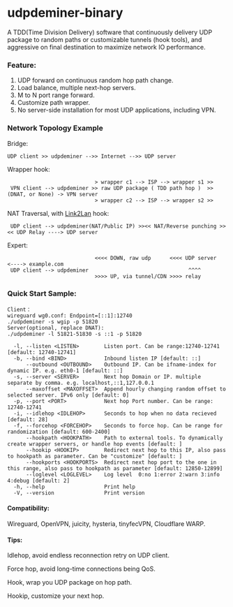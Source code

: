 # udpdeminer-binary

A TDD(Time Division Delivery) software that continuously delivery UDP package to random paths or customizable tunnels (hook tools), and aggressive on final destination to maximize network IO performance.

### Feature:
1. UDP forward on continuous random hop path change.
2. Load balance, multiple next-hop servers.
3. M to N port range forward.
4. Customize path wrapper.
5. No server-side installation for most UDP applications, including VPN.

### Network Topology Example
  Bridge:
  ```
UDP client >> udpdeminer -->> Internet -->> UDP server
  ```
  Wrapper hook:
  ```
                              > wrapper c1 --> ISP --> wrapper s1 >>
   VPN client --> udpdeminer >> raw UDP package ( TDD path hop )  >> (DNAT, or None) -> VPN server
                              > wrapper c2 --> ISP --> wrapper s2 >>
  ```
  NAT Traversal, with [Link2Lan](https://github.com/basncy/link2lan) hook:
  ```
   UDP client --> udpdeminer(NAT/Public IP) >><< NAT/Reverse punching >><< UDP Relay ----> UDP server
  ```
  Expert:
  ```
                              <<<< DOWN, raw udp      <<<< UDP server  <----> example.com
   UDP client --> udpdeminer                                ^^^^
                              >>>> UP, via tunnel/CDN >>>> relay
  ```
### Quick Start Sample:
```
Client：
wireguard wg0.conf: Endpoint=[::1]:12740
./udpdeminer -s wgip -p 51820
Server(optional, replace DNAT):
./udpdeminer -l 51821-51830 -s ::1 -p 51820
```
```
  -l, --listen <LISTEN>        Listen port. Can be range:12740-12741 [default: 12740-12741]
  -b, --bind <BIND>            Inbound listen IP [default: ::]
      --outbound <OUTBOUND>    Outbound IP. Can be ifname-index for dynamic IP. e.g. eth0-1 [default: ::]
  -s, --server <SERVER>        Next hop Domain or IP. multiple separate by comma. e.g. localhost,::1,127.0.0.1
      --maxoffset <MAXOFFSET>  Append hourly changing random offset to selected server. IPv6 only [default: 0]
  -p, --port <PORT>            Next hop Port number. Can be range: 12740-12741
  -i, --idlehop <IDLEHOP>      Seconds to hop when no data recieved [default: 28]
  -f, --forcehop <FORCEHOP>    Seconds to force hop. Can be range for randomization [default: 600-2400]
      --hookpath <HOOKPATH>    Path to external tools. To dynamically create wrapper servers, or handle hop events [default: ]
      --hookip <HOOKIP>        Redirect next hop to this IP, also pass to hookpath as parameter. Can be "customize" [default: ]
      --hookports <HOOKPORTS>  Redirect next hop port to the one in this range, also pass to hookpath as parameter [default: 12850-12899]
      --loglevel <LOGLEVEL>    Log level  0:no 1:error 2:warn 3:info 4:debug [default: 2]
  -h, --help                   Print help
  -V, --version                Print version
```
#### Compatibility:
Wireguard, OpenVPN, juicity, hysteria, tinyfecVPN, Cloudflare WARP.

#### Tips:
  Idlehop, avoid endless reconnection retry on UDP client.

  Force hop, avoid long-time connections being QoS.

  Hook, wrap you UDP package on hop path.

  Hookip, customize your next hop.
